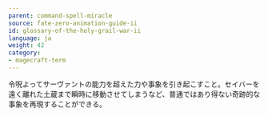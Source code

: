```yaml
---
parent: command-spell-miracle
source: fate-zero-animation-guide-ii
id: glossary-of-the-holy-grail-war-ii
language: ja
weight: 42
category:
- magecraft-term
---
```


令呪よってサーヴァントの能力を超えた力や事象を引き起こすこと。セイバーを遠く離れた土蔵まで瞬時に移動させてしまうなど、普通ではあり得ない奇跡的な事象を再現することができる。
